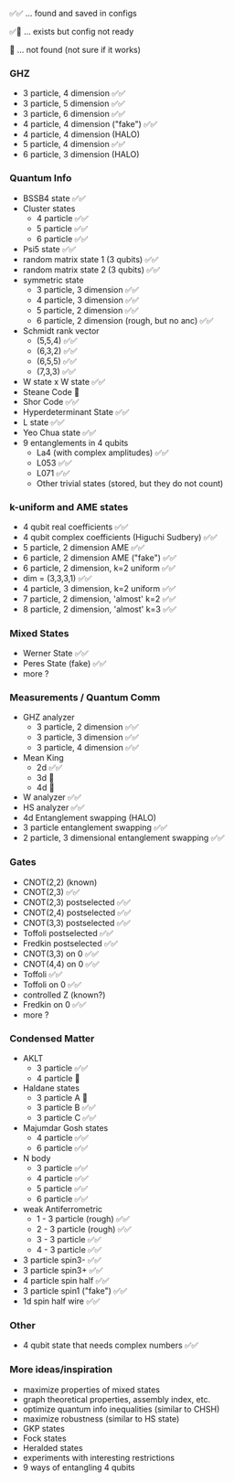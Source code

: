 
✅✅ ... found and saved in configs

✅🤔 ... exists but config not ready

🤔 ... not found (not sure if it works)

### GHZ
* 3 particle, 4 dimension ✅✅
* 3 particle, 5 dimension ✅✅
* 3 particle, 6 dimension ✅✅
* 4 particle, 4 dimension ("fake") ✅✅
* 4 particle, 4 dimension (HALO)
* 5 particle, 4 dimension ✅✅
* 6 particle, 3 dimension (HALO)

### Quantum Info
* BSSB4 state ✅✅
* Cluster states
  * 4 particle ✅✅
  * 5 particle ✅✅
  * 6 particle ✅✅
* Psi5 state ✅✅
* random matrix state 1 (3 qubits) ✅✅
* random matrix state 2 (3 qubits) ✅✅
* symmetric state
  * 3 particle, 3 dimension ✅✅
  * 4 particle, 3 dimension ✅✅
  * 5 particle, 2 dimension ✅✅
  * 6 particle, 2 dimension (rough, but no anc) ✅✅
* Schmidt rank vector
  * (5,5,4) ✅✅
  * (6,3,2) ✅✅
  * (6,5,5) ✅✅
  * (7,3,3) ✅✅
* W state x W state ✅✅
* Steane Code 🤔
* Shor Code ✅✅
* Hyperdeterminant State ✅✅
* L state ✅✅
* Yeo Chua state ✅✅
* 9 entanglements in 4 qubits
  * La4 (with complex amplitudes) ✅✅
  * L053 ✅✅
  * L071 ✅✅
  * Other trivial states (stored, but they do not count)

### k-uniform and AME states
* 4 qubit real coefficients ✅✅
* 4 qubit complex coefficients (Higuchi Sudbery)  ✅✅
* 5 particle, 2 dimension AME ✅✅
* 6 particle, 2 dimension AME ("fake")  ✅✅
* 6 particle, 2 dimension, k=2 uniform  ✅✅
* dim = (3,3,3,1) ✅✅
* 4 particle, 3 dimension, k=2 uniform ✅✅
* 7 particle, 2 dimension, 'almost' k=2  ✅✅
* 8 particle, 2 dimension, 'almost' k=3  ✅✅

### Mixed States
* Werner State ✅✅
* Peres State (fake) ✅✅
* more ?

### Measurements / Quantum Comm
* GHZ analyzer
  * 3 particle, 2 dimension ✅✅
  * 3 particle, 3 dimension ✅✅
  * 3 particle, 4 dimension ✅✅
* Mean King
  * 2d ✅✅
  * 3d 🤔
  * 4d 🤔
* W analyzer ✅✅
* HS analyzer ✅✅
* 4d Entanglement swapping (HALO)
* 3 particle entanglement swapping ✅✅
* 2 particle, 3 dimensional entanglement swapping  ✅✅

### Gates
* CNOT(2,2) (known)
* CNOT(2,3) ✅✅
* CNOT(2,3) postselected ✅✅
* CNOT(2,4) postselected ✅✅
* CNOT(3,3) postselected ✅✅
* Toffoli postselected ✅✅
* Fredkin postselected ✅✅
* CNOT(3,3) on 0 ✅✅
* CNOT(4,4) on 0 ✅✅
* Toffoli ✅✅
* Toffoli on 0 ✅✅
* controlled Z (known?)
* Fredkin on 0 ✅✅
* more ?

### Condensed Matter
* AKLT
  * 3 particle ✅✅
  * 4 particle 🤔
* Haldane states
  * 3 particle A 🤔
  * 3 particle B ✅✅
  * 3 particle C ✅✅
* Majumdar Gosh states
  * 4 particle ✅✅
  * 6 particle ✅✅
* N body
  * 3 particle ✅✅
  * 4 particle ✅✅
  * 5 particle ✅✅
  * 6 particle ✅✅
* weak Antiferrometric
  * 1 - 3 particle (rough) ✅✅
  * 2 - 3 particle (rough) ✅✅
  * 3 - 3 particle ✅✅
  * 4 - 3 particle ✅✅
* 3 particle spin3- ✅✅
* 3 particle spin3+ ✅✅
* 4 particle spin half ✅✅
* 3 particle spin1 ("fake") ✅✅
* 1d spin half wire ✅✅

### Other
* 4 qubit state that needs complex numbers ✅✅

### More ideas/inspiration
* maximize properties of mixed states
* graph theoretical properties, assembly index, etc.
* optimize quantum info inequalities (similar to CHSH)
* maximize robustness (similar to HS state)
* GKP states
* Fock states
* Heralded states
* experiments with interesting restrictions
* 9 ways of entangling 4 qubits
